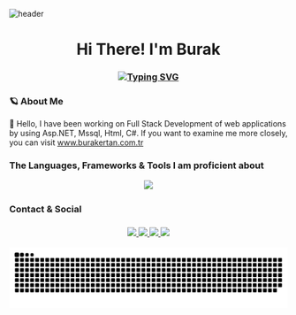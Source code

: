 ![header](https://capsule-render.vercel.app/api?type=waving&color=auto&section=header)
 <h1 align="center">Hi There! I'm Burak</h1>

 
<h3 align="center">
  
[![Typing SVG](https://readme-typing-svg.demolab.com?font=Montserrat&size=30&center=true&color=0d7dee&multiline=true&width=1200&lines=Jr+Back-End+Developer+)](https://git.io/typing-svg)

### 🪐 About Me 

🧬  Hello, I have been working on Full Stack Development of web applications by using Asp.NET, Mssql, Html, C#. 
If you want to examine me more closely, you can visit www.burakertan.com.tr





### The Languages, Frameworks & Tools I am proficient about

<p align="center">
<a href="https://skillicons.dev">
    <img src="https://skillicons.dev/icons?&theme=light&i=visualstudio,dotnet,cs,html,css,github,mysql"/>
    
  </a>
</p>
 
### Contact & Social

<h3 align="center">
 <a href="https://www.facebook.com/burakkertn">
   <img height=50 src="https://cdn.jsdelivr.net/gh/devicons/devicon/icons/facebook/facebook-original.svg"/>
    </a>
 <a href="https://www.linkedin.com/in/burakertan">
   <img height=50 src="https://cdn.jsdelivr.net/gh/devicons/devicon/icons/linkedin/linkedin-original.svg"/>
 </a>
<a href="https://twitter.com/burakkertn">
   <img height=50 src="https://cdn.jsdelivr.net/gh/devicons/devicon/icons/twitter/twitter-original.svg"/>
    </a>
  <a href="https://burakertan.com.tr/">
   <img height=50 src="https://cdn.jsdelivr.net/gh/devicons/devicon/icons/chrome/chrome-original.svg"/>
    </a>



   
 </a>






</h3>


 
<picture>
  <source
    media="(prefers-color-scheme: dark)"
    srcset="https://raw.githubusercontent.com/platane/snk/output/github-contribution-grid-snake-dark.svg"
  />
  <source
    media="(prefers-color-scheme: light)"
    srcset="https://raw.githubusercontent.com/platane/snk/output/github-contribution-grid-snake.svg"
  />
  <img
    alt="github contribution grid snake animation"
    src="https://raw.githubusercontent.com/platane/snk/output/github-contribution-grid-snake.svg"
  />
</picture>
